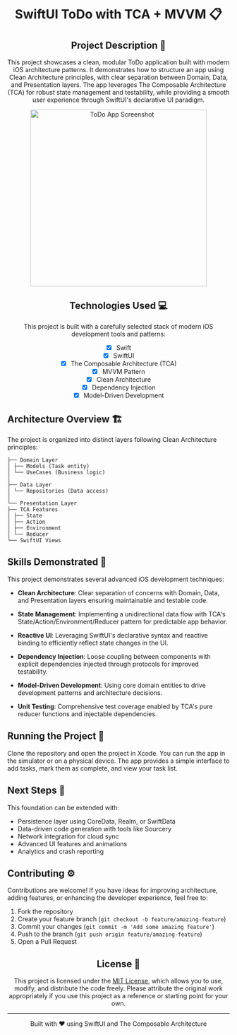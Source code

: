 <div align="center">

# SwiftUI ToDo with TCA + MVVM 📋

## Project Description 🎨

This project showcases a clean, modular ToDo application built with modern iOS architecture patterns. It demonstrates how to structure an app using Clean Architecture principles, with clear separation between Domain, Data, and Presentation layers. The app leverages The Composable Architecture (TCA) for robust state management and testability, while providing a smooth user experience through SwiftUI's declarative UI paradigm.

<img src="https://github.com/user-attachments/assets/ff63b610-4895-468c-b0e6-0a88072172c3" alt="ToDo App Screenshot" width="400" height="400" />

</div>

<div align="center">

## Technologies Used 💻

This project is built with a carefully selected stack of modern iOS development tools and patterns:

- [x] Swift
- [x] SwiftUI
- [x] The Composable Architecture (TCA)
- [x] MVVM Pattern
- [x] Clean Architecture
- [x] Dependency Injection
- [x] Model-Driven Development

</div>

## Architecture Overview 🏗️

The project is organized into distinct layers following Clean Architecture principles:

```text
├── Domain Layer
│ ├── Models (Task entity)
│ └── UseCases (Business logic)
│
├── Data Layer
│ └── Repositories (Data access)
│
└── Presentation Layer
├── TCA Features
│ ├── State
│ ├── Action
│ ├── Environment
│ └── Reducer
└── SwiftUI Views
```

## Skills Demonstrated 🥋

This project demonstrates several advanced iOS development techniques:

- **Clean Architecture**: Clear separation of concerns with Domain, Data, and Presentation layers ensuring maintainable and testable code.

- **State Management**: Implementing a unidirectional data flow with TCA's State/Action/Environment/Reducer pattern for predictable app behavior.

- **Reactive UI**: Leveraging SwiftUI's declarative syntax and reactive binding to efficiently reflect state changes in the UI.

- **Dependency Injection**: Loose coupling between components with explicit dependencies injected through protocols for improved testability.

- **Model-Driven Development**: Using core domain entities to drive development patterns and architecture decisions.

- **Unit Testing**: Comprehensive test coverage enabled by TCA's pure reducer functions and injectable dependencies.

## Running the Project 🚀

Clone the repository and open the project in Xcode. You can run the app in the simulator or on a physical device. The app provides a simple interface to add tasks, mark them as complete, and view your task list.

## Next Steps 🔮

This foundation can be extended with:
- Persistence layer using CoreData, Realm, or SwiftData
- Data-driven code generation with tools like Sourcery
- Network integration for cloud sync
- Advanced UI features and animations
- Analytics and crash reporting

## Contributing ⚙️

Contributions are welcome! If you have ideas for improving architecture, adding features, or enhancing the developer experience, feel free to:

1. Fork the repository  
2. Create your feature branch (`git checkout -b feature/amazing-feature`)  
3. Commit your changes (`git commit -m 'Add some amazing feature'`)  
4. Push to the branch (`git push origin feature/amazing-feature`)  
5. Open a Pull Request


<div align="center">

## License 🪪

This project is licensed under the [MIT License](LICENSE), which allows you to use, modify, and distribute the code freely. Please attribute the original work appropriately if you use this project as a reference or starting point for your own.

---

Built with ❤️ using SwiftUI and The Composable Architecture

</div>
